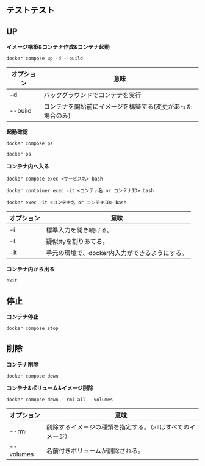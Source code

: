 ## テストテスト

## UP
**イメージ構築&コンテナ作成&コンテナ起動**
```
docker compose up -d --build
```
|オプション|意味|
| ----- | ----- |
|-d     |バックグラウンドでコンテナを実行|
|--build|コンテナを開始前にイメージを構築する(変更があった場合のみ)|

**起動確認**
```
docker compose ps

docker ps
```

**コンテナ内へ入る**
```
docker compose exec <サービス名> bash

docker container exec -it <コンテナ名 or コンテナID> bash

docker exec -it <コンテナ名 or コンテナID> bash
```
|オプション|意味|
| ----- | ----- |
|-i     |標準入力を開き続ける。|
|-t     |疑似ttyを割りあてる。|
|-it    |手元の環境で、docker内入力ができるようにする。|

**コンテナ内から出る**
```
exit
```

## 停止
**コンテナ停止**
```
docker compose stop
```

## 削除
**コンテナ削除**
```
docker compose down
```

**コンテナ&ボリューム&イメージ削除**
```
docker comopse down --rmi all --volumes
```
|オプション|意味|
| ----- | ----- |
|--rmi  |削除するイメージの種類を指定する。（allはすべてのイメージ）|
|--volumes|名前付きボリュームが削除される。|